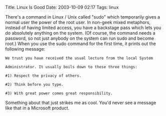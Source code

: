 Title: Linux Is Good
Date: 2003-10-09 02:17
Tags: linux

There's a command in Linux / Unix called "sudo" which temporarily gives
a normal user the power of the root user. In non-geek mixed metaphors,
instead of having limited access, you have a backstage pass which lets
you do absolutely anything on the system. (Of course, the command needs
a password, so not just anybody on the system can run sudo and become
root.) When you use the sudo command for the first time, it prints out
the following message:


    We trust you have received the usual lecture from the local System

    Administrator. It usually boils down to these three things:

    #1) Respect the privacy of others.

    #2) Think before you type.

    #3) With great power comes great responsibility.

Something about that just strikes me as cool. You'd never see a message
like that in a Microsoft product.

